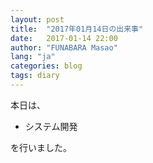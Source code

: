 ```yaml
---
layout: post
title:  "2017年01月14日の出来事"
date:   2017-01-14 22:00
author: "FUNABARA Masao"
lang: "ja"
categories: blog
tags: diary
---
```


本日は、

* システム開発

を行いました。
